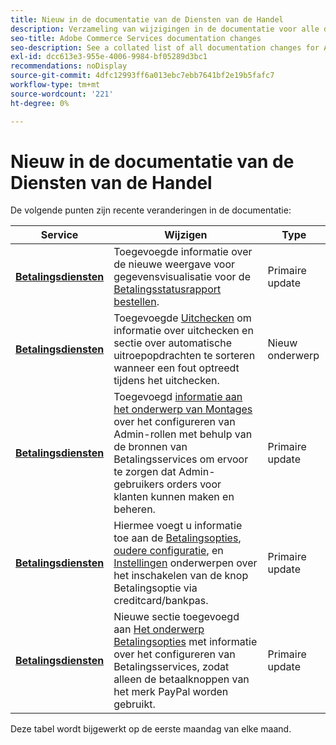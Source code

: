 ```yaml
---
title: Nieuw in de documentatie van de Diensten van de Handel
description: Verzameling van wijzigingen in de documentatie voor alle diensten op het gebied van de handel
seo-title: Adobe Commerce Services documentation changes
seo-description: See a collated list of all documentation changes for Adobe Commerce Services and integration services.
exl-id: dcc613e3-955e-4006-9984-bf05289d3bc1
recommendations: noDisplay
source-git-commit: 4dfc12993ff6a013ebc7ebb7641bf2e19b5fafc7
workflow-type: tm+mt
source-wordcount: '221'
ht-degree: 0%

---
```


# Nieuw in de documentatie van de Diensten van de Handel

De volgende punten zijn recente veranderingen in de documentatie:

| Service | Wijzigen | Type |
| -- | -- | -- |
| [**Betalingsdiensten**](../payment-services/overview.md) | Toegevoegde informatie over de nieuwe weergave voor gegevensvisualisatie voor de [Betalingsstatusrapport bestellen](https://experienceleague.adobe.com/docs/commerce-merchant-services/payment-services/reporting/order-payment-status.html). | Primaire update |
| [**Betalingsdiensten**](../payment-services/overview.md) | Toegevoegde [Uitchecken](https://experienceleague.adobe.com/docs/commerce-merchant-services/payment-services/payments-checkout/checkout.html) om informatie over uitchecken en sectie over automatische uitroepopdrachten te sorteren wanneer een fout optreedt tijdens het uitchecken. | Nieuw onderwerp |
| [**Betalingsdiensten**](../payment-services/overview.md) | Toegevoegd [informatie aan het onderwerp van Montages](https://experienceleague.adobe.com/docs/commerce-merchant-services/payment-services/configure/settings.html#configure-roles) over het configureren van Admin-rollen met behulp van de bronnen van Betalingsservices om ervoor te zorgen dat Admin-gebruikers orders voor klanten kunnen maken en beheren. | Primaire update |
| [**Betalingsdiensten**](../payment-services/overview.md) | Hiermee voegt u informatie toe aan de [Betalingsopties](https://experienceleague.adobe.com/docs/commerce-merchant-services/payment-services/payments-checkout/payments-options.html#debit-or-credit-card-button), [oudere configuratie](https://experienceleague.adobe.com/docs/commerce-merchant-services/payment-services/configure/configure-admin.html#configure-paypal-smart-buttons), en [Instellingen](https://experienceleague.adobe.com/docs/commerce-merchant-services/payment-services/configure/settings.html#payment-buttons) onderwerpen over het inschakelen van de knop Betalingsoptie via creditcard/bankpas. | Primaire update |
| [**Betalingsdiensten**](../payment-services/overview.md) | Nieuwe sectie toegevoegd aan [Het onderwerp Betalingsopties](https://experienceleague.adobe.com/docs/commerce-merchant-services/payment-services/payments-checkout/payments-options.html#use-only-paypal-branded-payment-buttons) met informatie over het configureren van Betalingsservices, zodat alleen de betaalknoppen van het merk PayPal worden gebruikt. | Primaire update |

Deze tabel wordt bijgewerkt op de eerste maandag van elke maand.
